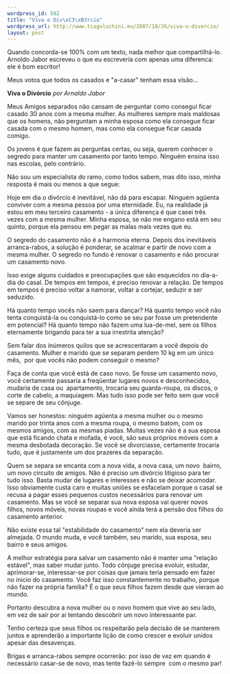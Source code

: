 ```yaml
--- 
wordpress_id: 582
title: "Viva o Div\xC3\xB3rcio"
wordpress_url: http://www.tiagoluchini.eu/2007/10/26/viva-o-divorcio/
layout: post
---
```

Quando concorda-se 100% com um texto, nada melhor que compartilhá-lo. Arnoldo Jabor escreveu o que eu escreveria com apenas uma diferenca: ele é bom escritor!

Meus votos que todos os casados e "a-casar" tenham essa visão...

<strong>Viva o Divórcio</strong><em>
por Arnaldo Jabor</em>

Meus Amigos separados não cansam de perguntar como consegui ficar casado 30 anos com a mesma mulher. As mulheres sempre mais maldosas que os homens, não perguntam a minha esposa como ela consegue ficar casada com o mesmo homem, mas como ela consegue ficar casada comigo.

Os jovens é que fazem as perguntas certas, ou seja, querem conhecer o segredo para manter um casamento por tanto tempo. Ninguém ensina isso nas escolas, pelo contrário.

Não sou um especialista do ramo, como todos sabem, mas dito isso, minha resposta é mais ou menos a que segue:

Hoje em dia o divórcio é inevitável, não dá para escapar. Ninguém agüenta conviver com a mesma pessoa por uma eternidade. Eu, na realidade já estou em meu terceiro casamento - a única diferença é que casei três vezes com a mesma mulher. Minha esposa, se não me engano está em seu quinto, porque ela pensou em pegar as malas mais vezes que eu.

O segredo do casamento não é a harmonia eterna. Depois dos inevitáveis arranca-rabos, a solução é ponderar, se acalmar e partir de novo com a mesma mulher. O segredo no fundo é renovar o casamento e não procurar um casamento novo.

Isso exige alguns cuidados e preocupações que são esquecidos no dia-a-dia do casal. De tempos em tempos, é preciso renovar a relação. De tempos em tempos é preciso voltar a namorar, voltar a cortejar, seduzir e ser seduzido.

Há quanto tempo vocês não saem para dançar? Há quanto tempo você não tenta conquistá-la ou conquistá-lo como se seu par fosse um pretendente em potencial? Há quanto tempo não fazem uma lua-de-mel, sem os filhos eternamente brigando para ter a sua irrestrita atenção?

Sem falar dos inúmeros quilos que se acrescentaram a você depois do casamento. Mulher e marido que se separam perdem 10 kg em um único mês,  por que vocês não podem conseguir o mesmo?

Faça de conta que você está de caso novo. Se fosse um casamento novo, você certamente passaria a freqüentar lugares novos e desconhecidos, mudaria de casa ou  apartamento, trocaria seu guarda-roupa, os discos, o corte de cabelo, a maquiagem. Mas tudo isso pode ser feito sem que você se separe de seu cônjuge.

Vamos ser honestos: ninguém agüenta a mesma mulher ou o mesmo marido por trinta anos com a mesma roupa, o mesmo batom, com os mesmos amigos, com as mesmas piadas. Muitas vezes não é a sua esposa que está ficando chata e mofada, é você, são seus próprios móveis com a mesma desbotada decoração. Se você se divorciasse, certamente trocaria tudo, que é justamente um dos prazeres da separação.

Quem se separa se encanta com a nova vida, a nova casa, um novo  bairro, um novo circuito de amigos. Não é preciso um divórcio litigioso para ter tudo isso. Basta mudar de lugares e interesses e não se deixar acomodar. Isso obviamente custa caro e muitas uniões se esfacelam porque o casal se recusa a pagar esses pequenos custos necessários para renovar um casamento. Mas se você se separar sua nova esposa vai querer novos filhos, novos móveis, novas roupas e você ainda terá a pensão dos filhos do casamento anterior.

Não existe essa tal "estabilidade do casamento" nem ela deveria ser almejada. O mundo muda, e você também, seu marido, sua esposa, seu bairro e seus amigos.

A melhor estratégia para salvar um casamento não é manter uma "relação estável", mas saber mudar junto. Todo cônjuge precisa evoluir, estudar, aprimorar-se, interessar-se por coisas que jamais teria pensado em fazer no inicio do casamento. Você faz isso constantemente no trabalho, porque não fazer na própria família? É o que seus filhos fazem desde que vieram ao mundo.

Portanto descubra a nova mulher ou o novo homem que vive ao seu lado, em vez de sair por aí tentando descobrir um novo interessante par.

Tenho certeza que seus filhos os respeitarão pela decisão de se manterem juntos e aprenderão a importante lição de como crescer e evoluir unidos apesar das desavenças.

Brigas e arranca-rabos sempre ocorrerão: por isso de vez em quando é necessário casar-se de novo, mas tente fazê-lo sempre  com o mesmo par!
